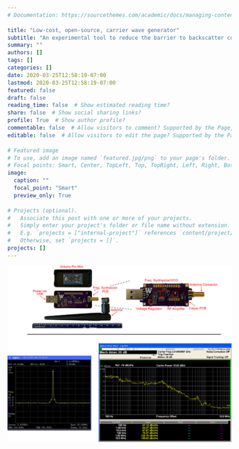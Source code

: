 ```yaml
---
# Documentation: https://sourcethemes.com/academic/docs/managing-content/

title: "Low-cost, open-source, carrier wave generator"
subtitle: "An experimental tool to reduce the barrier to backscatter communication for researchers and end-users "
summary: ""
authors: []
tags: []
categories: []
date: 2020-03-25T12:58:19-07:00
lastmod: 2020-03-25T12:58:19-07:00
featured: false
draft: false
reading_time: false  # Show estimated reading time?
share: false  # Show social sharing links?
profile: True  # Show author profile?
commentable: false  # Allow visitors to comment? Supported by the Page, Post, and Docs content types.
editable: false  # Allow visitors to edit the page? Supported by the Page, Post, and Docs content types.

# Featured image
# To use, add an image named `featured.jpg/png` to your page's folder.
# Focal points: Smart, Center, TopLeft, Top, TopRight, Left, Right, BottomLeft, Bottom, BottomRight.
image:
  caption: ""
  focal_point: "Smart"
  preview_only: True

# Projects (optional).
#   Associate this post with one or more of your projects.
#   Simply enter your project's folder or file name without extension.
#   E.g. `projects = ["internal-project"]` references `content/project/deep-learning/index.md`.
#   Otherwise, set `projects = []`.
projects: []
---
```

![](photo.png)